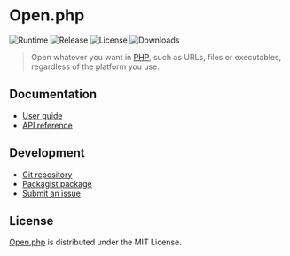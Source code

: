 # Open.php
![Runtime](https://badgen.net/packagist/php/cedx/open) ![Release](https://badgen.net/packagist/v/cedx/open) ![License](https://badgen.net/packagist/license/cedx/open) ![Downloads](https://badgen.net/packagist/dt/cedx/open)

> Open whatever you want in [PHP](https://www.php.net), such as URLs, files or executables, regardless of the platform you use.

## Documentation
- [User guide](https://cedx.github.io/open.php)
- [API reference](https://cedx.github.io/open.php/api)

## Development
- [Git repository](https://github.com/cedx/open.php)
- [Packagist package](https://packagist.org/packages/cedx/open)
- [Submit an issue](https://github.com/cedx/open.php/issues)

## License
[Open.php](https://cedx.github.io/open.php) is distributed under the MIT License.
